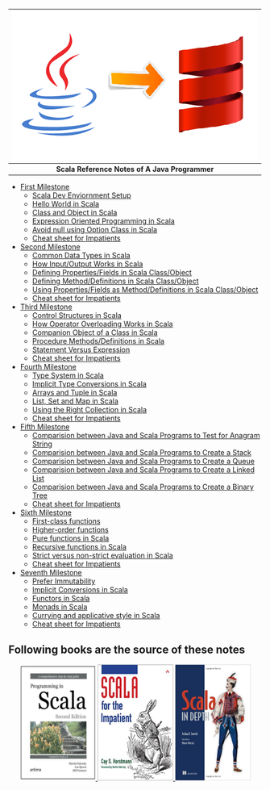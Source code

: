 | ![](/assets/intro/java-to-scala.png)|
| :---: |
| **Scala Reference Notes of A Java Programmer** |

- [First Milestone](first-milestone/first-milestone.md)
    - [Scala Dev Enviornment Setup](first-milestone/setup.md)
    - [Hello World in Scala](first-milestone/hello-world.md)
    - [Class and Object in Scala](first-milestone/class-and-object.md)
    - [Expression Oriented Programming in Scala](first-milestone/expression-oriented-programming.md)
	- [Avoid null using Option Class in Scala](first-milestone/option.md)
    - [Cheat sheet for Impatients](first-milestone/cheat-sheet.md)
-  [Second Milestone](second-milestone/second-milestone.md)
    - [Common Data Types in Scala](second-milestone/common-types.md)
    - [How Input/Output Works in Scala](second-milestone/input-and-output.md)
    - [Defining Properties/Fields in Scala Class/Object](second-milestone/values-variables-and-methods.md)
    - [Defining Method/Definitions in Scala Class/Object](second-milestone/methods.md)
    - [Using Properties/Fields as Method/Definitions in Scala Class/Object](second-milestone/variables-and-definitions.md)
    - [Cheat sheet for Impatients](second-milestone/cheat-sheet.md)
-  [Third Milestone](third-milestone/third-milestone.md)
    - [Control Structures in Scala](third-milestone/looping-in-scala.md)
    - [How Operator Overloading Works in Scala](third-milestone/operator-overloading.md)
    - [Companion Object of a Class in Scala](third-milestone/companion-object.md)
    - [Procedure Methods/Definitions in Scala](third-milestone/procedures.md)
    - [Statement Versus Expression]()
    - [Cheat sheet for Impatients](third-milestone/cheat-sheet.md)
-  [Fourth Milestone](fourth-milestone/fourth-milestone.md)
	- [Type System in Scala](fourth-milestone/type-system.md)
	- [Implicit Type Conversions in Scala](fourth-milestone/implicit-conversions.md)
    - [Arrays and Tuple in Scala](fourth-milestone/array-tuple.md)
    - [List, Set and Map in Scala](fourth-milestone/list-set-map.md)
	- [Using the Right Collection in Scala](fourth-milestone/right-collection.md)
    - [Cheat sheet for Impatients](fourth-milestone/cheat-sheet.md)
-  [Fifth Milestone](fifth-milestone/fifth-milestone.md)
    - [Comparision between Java and Scala Programs to Test for Anagram String](fifth-milestone/anagram-test.md)
    - [Comparision between Java and Scala Programs to Create a Stack](fifth-milestone/stack.md)
    - [Comparision between Java and Scala Programs to Create a Queue](fifth-milestone/queue.md)
    - [Comparision between Java and Scala Programs to Create a Linked List](fifth-milestone/linked-list.md)
    - [Comparision between Java and Scala Programs to Create a Binary Tree](fifth-milestone/binary-tree.md)
    - [Cheat sheet for Impatients](fifth-milestone/cheat-sheet.md)
-  [Sixth Milestone](sixth-milestone/sixth-milestone.md)
    - [First-class functions](sixth-milestone/first-class-functions.md)
    - [Higher-order functions](sixth-milestone/higher-order-functions.md)
    - [Pure functions in Scala](sixth-milestone/pure-functions.md)
    - [Recursive functions in Scala](sixth-milestone/recursive-functions.md)
    - [Strict versus non-strict evaluation in Scala](sixth-milestone/strict-versus-non-strict-evaluation.md)
    - [Cheat sheet for Impatients](sixth-milestone/cheat-sheet.md)
-  [Seventh Milestone](seventh-milestone/seventh-milestone.md)
    - [Prefer Immutability](seventh-milestone/prefer-immutability.md)
    - [Implicit Conversions in Scala](seventh-milestone/implicits.md)
    - [Functors in Scala](seventh-milestone/functors.md)
    - [Monads in Scala](seventh-milestone/monads.md)
    - [Currying and applicative style in Scala](seventh-milestone/currying.md)
    - [Cheat sheet for Impatients](seventh-milestone/cheat-sheet.md)

## Following books are the source of these notes
<p align="center">
  <a href="https://booksites.artima.com/programming_in_scala_2ed">
  	<img src="/assets/intro/pis.png" height="230" width="150"/>
  </a>
    <a href="http://www.horstmann.com/scala/index.html">
  	<img src="/assets/intro/sfi.png" height="230" width="150"/>
  </a>
    <a href="https://www.manning.com/books/scala-in-depth">
  	<img src="/assets/intro/sid.png" height="230" width="150"/>
  </a>
</p>




